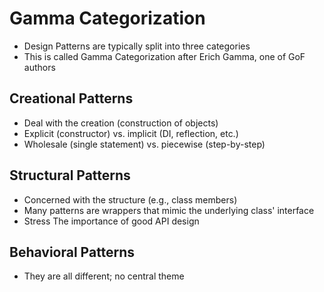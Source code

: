 # Gamma Categorization

- Design Patterns are typically split into three categories
- This is called Gamma Categorization after Erich Gamma, one of GoF authors

## Creational Patterns

- Deal with the creation (construction of objects)
- Explicit (constructor) vs. implicit (DI, reflection, etc.)
- Wholesale (single statement) vs. piecewise (step-by-step)

## Structural Patterns

- Concerned with the structure (e.g., class members)
- Many patterns are wrappers that mimic the underlying class' interface
- Stress The importance of good API design

## Behavioral Patterns

- They are all different; no central theme
